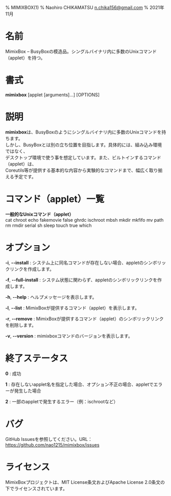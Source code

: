 % MIMIXBOX(1)
% Naohiro CHIKAMATSU <n.chika156@gmail.com>
% 2021年11月

# 名前

MimixBox – BusyBoxの模造品。シングルバイナリ内に多数のUnixコマンド（applet）を持つ。

# 書式

**mimixbox** [applet [arguments]...] [OPTIONS]

# 説明
**mimixbox**は、BusyBoxのようにシングルバイナリ内に多数のUnixコマンドを持ちます。  
しかし、BusyBoxとは別の立ち位置を目指します。具体的には、組み込み環境ではなく、  
デスクトップ環境で使う事を想定しています。また、ビルトインするコマンド（applet）は、  
Coreutils等が提供する基本的な内容から実験的なコマンドまで、幅広く取り揃える予定です。

# コマンド（applet）一覧
**一般的なUnixコマンド（applet）**  
cat chroot echo fakemovie false ghrdc ischroot mbsh mkdir
mkfifo mv path rm rmdir serial sh sleep touch true which  

# オプション
**-i**, **--install**
:   システム上に同名コマンドが存在しない場合、appletのシンボリックリンクを作成します。

**-f**, **--full-install**
:   システム状態に関わらず、appletのシンボリックリンクを作成します。

**-h**, **--help**
:   ヘルプメッセージを表示します。

**-l**, **--list**
:   MimixBoxが提供するコマンド（applet）を表示します。

**-r**, **--remove**
:   MimixBoxが提供するコマンド（applet）のシンボリックリンクを削除します。

**-v**, **--version**
:   mimixboxコマンドのバージョンを表示します。

# 終了ステータス
**0**
:   成功

**1**
:   存在しないapplet名を指定した場合、オプション不正の場合、appletでエラーが発生した場合

**2**
:   一部のappletで発生するエラー（例：ischrootなど）

# バグ
GitHub Issuesを参照してください。URL：https://github.com/nao1215/mimixbox/issues

# ライセンス
MimixBoxプロジェクトは、MIT License条文およびApache License 2.0条文の下でライセンスされています。